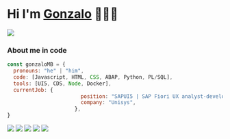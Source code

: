 # Hi I'm [Gonzalo](https://www.linkedin.com/in/gonzalo-meana-balseiro-90a523188/) 👋👨‍💻

<img src="https://img.shields.io/badge/LinkedIn-0077B5?style=for-the-badge&logo=linkedin&logoColor=white">

### About me in code

```js
const gonzaloMB = {
  pronouns: "he" | "him",
  code: [Javascript, HTML, CSS, ABAP, Python, PL/SQL],
  tools: [UI5, CDS, Node, Docker],
  currentJob: {
                        position: "SAPUI5 | SAP Fiori UX analyst-developer",
                        company: "Unisys",
                      },
}
```

<img src="https://img.shields.io/badge/JavaScript-323330?style=for-the-badge&logo=javascript&logoColor=F7DF1E" /> <img src="https://img.shields.io/badge/HTML5-E34F26?style=for-the-badge&logo=html5&logoColor=white"> <img src="https://img.shields.io/badge/CSS3-1572B6?style=for-the-badge&logo=css3&logoColor=white"> <img src="https://img.shields.io/badge/MySQL-00000F?style=for-the-badge&logo=mysql&logoColor=white"> <img src="https://img.shields.io/badge/Python-3776AB?style=for-the-badge&logo=python&logoColor=white" />

